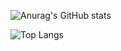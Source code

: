 ![Anurag's GitHub stats](https://github-readme-stats.vercel.app/api?username=JulesBobeuf&show_icons=true&theme=dark)

![Top Langs](https://github-readme-stats.vercel.app/api/top-langs/?username=JulesBobeuf&langs_count=5&theme=dark)
